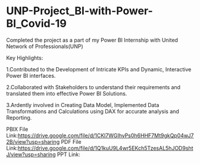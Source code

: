 # UNP-Project_BI-with-Power-BI_Covid-19

Completed the project as a part of my Power BI Internship with United Network of Professionals(UNP)

Key Highlights:

1.Contributed to the Development of Intricate KPIs and Dynamic, Interactive Power BI interfaces.

2.Collaborated with Stakeholders to understand their requirements and translated them into effective Power BI Solutions.

3.Ardently involved in Creating Data Model, Implemented Data Transformations and Calculations using DAX for accurate analysis and Reporting.

PBIX File Link:https://drive.google.com/file/d/1CKl7WGIhyPs0h6HHF7Mt9gkQp04wJ72B/view?usp=sharing
PDF File Link:https://drive.google.com/file/d/1Q1kuU9L4wr5EKch5TzesAL5hJOD9shtJ/view?usp=sharing
PPT Link:
